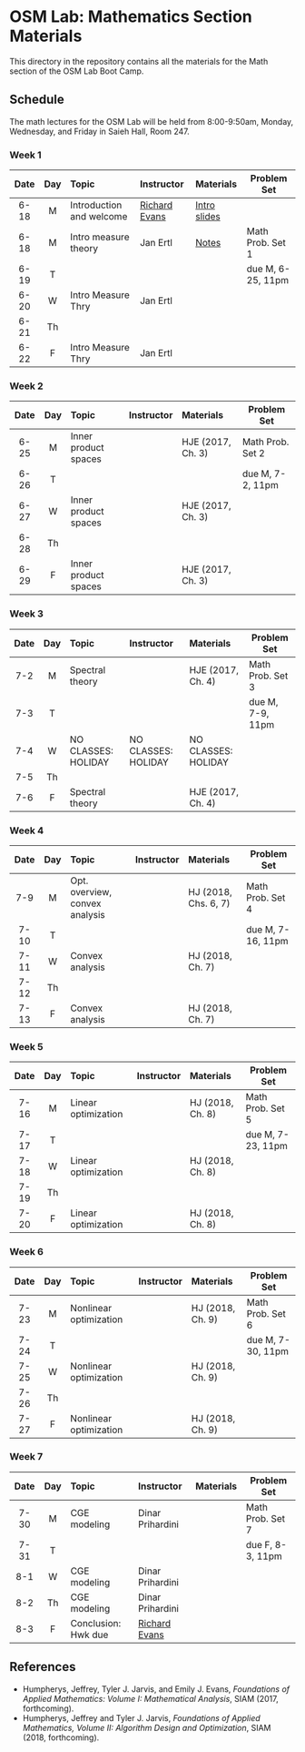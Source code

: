 # OSM Lab: Mathematics Section Materials

This directory in the repository contains all the materials for the Math section of the OSM Lab Boot Camp.

## Schedule

The math lectures for the OSM Lab will be held from 8:00-9:50am, Monday, Wednesday, and Friday in Saieh Hall, Room 247.

### Week 1

| Date | Day | Topic | Instructor | Materials | Problem Set |
|:---:|:---:|:--- |:--- |:--- | --- |
6-18  | M  | Introduction and welcome | [Richard Evans](https://sites.google.com/site/rickecon/) | [Intro slides](https://github.com/OpenSourceMacro/BootCamp2018/blob/master/Intro/Intro_BootCamp.pdf) |  |
6-18 | M  | Intro measure theory | Jan Ertl | [Notes](https://github.com/OpenSourceMacro/BootCamp2018/blob/master/Math/Wk1_Measure/introduction-measure-theory.pdf) | Math Prob. Set 1  |
6-19  | T  |                      |          |  | due M, 6-25, 11pm |
6-20  | W  | Intro Measure Thry | Jan Ertl |          |  |
6-21  | Th |                    |          |          |  |
6-22  | F  | Intro Measure Thry | Jan Ertl |          |  |

### Week 2

| Date | Day | Topic | Instructor | Materials | Problem Set |
|:---:|:---:|:--- |:--- |:--- | --- |
6-25  | M   | Inner product spaces |  | HJE (2017, Ch. 3) | Math Prob. Set 2 |
6-26  | T   |                      |  |                   | due M, 7-2, 11pm |
6-27  | W   | Inner product spaces |  | HJE (2017, Ch. 3) |                  |
6-28  | Th  |                      |  |                   |                  |
6-29  | F   | Inner product spaces |  | HJE (2017, Ch. 3) |                  |

### Week 3

| Date | Day | Topic | Instructor | Materials | Problem Set |
|:---:|:---:|:--- |:--- |:--- | --- |
7-2 | M   | Spectral theory  |  | HJE (2017, Ch. 4) | Math Prob. Set 3 |
7-3 | T   |                  |  |                   | due M, 7-9, 11pm |
7-4 | W   | NO CLASSES: HOLIDAY | NO CLASSES: HOLIDAY | NO CLASSES: HOLIDAY |  |
7-5 | Th  |               |             |     |  |
7-6 | F   | Spectral theory     |  | HJE (2017, Ch. 4) |  |

### Week 4

| Date | Day | Topic | Instructor | Materials | Problem Set |
|:---:|:---:|:--- |:--- |:--- | --- |
7-9  | M  | Opt. overview, convex analysis |  | HJ (2018, Chs. 6, 7) | Math Prob. Set 4  |
7-10 | T  |                                |  |                      | due M, 7-16, 11pm |
7-11 | W  | Convex analysis |  | HJ (2018, Ch. 7) |  |
7-12 | Th |                 |  |                  |  |
7-13 | F  | Convex analysis |  | HJ (2018, Ch. 7) |  |

### Week 5

| Date | Day | Topic | Instructor | Materials | Problem Set |
|:---:|:---:|:--- |:--- |:--- | --- |
7-16 | M  | Linear optimization |  | HJ (2018, Ch. 8) | Math Prob. Set 5  |
7-17 | T  |                     |  |                  | due M, 7-23, 11pm |
7-18 | W  | Linear optimization |  | HJ (2018, Ch. 8) |  |
7-19 | Th |                     |  |                  |  |
7-20 | F  | Linear optimization |  | HJ (2018, Ch. 8) |  |

### Week 6

| Date | Day | Topic | Instructor | Materials | Problem Set |
|:---:|:---:|:--- |:--- |:--- | --- |
7-23 | M  | Nonlinear optimization |  | HJ (2018, Ch. 9) | Math Prob. Set 6  |
7-24 | T  |                        |  |                  | due M, 7-30, 11pm |
7-25 | W  | Nonlinear optimization |  | HJ (2018, Ch. 9) |  |
7-26 | Th |                        |  |                  |  |
7-27 | F  | Nonlinear optimization |  | HJ (2018, Ch. 9) |  |

### Week 7

| Date | Day | Topic | Instructor | Materials | Problem Set |
|:---:|:---:|:--- |:--- |:--- | --- |
7-30 | M   | CGE modeling | Dinar Prihardini |  | Math Prob. Set 7 |
7-31 | T   |              |                  |  | due F, 8-3, 11pm |
8-1  | W   | CGE modeling | Dinar Prihardini |  |                  |
8-2  | Th  | CGE modeling | Dinar Prihardini |  |                  |
8-3  | F   | Conclusion: Hwk due | [Richard Evans](https://sites.google.com/site/rickecon/) |  |  |


## References

* Humpherys, Jeffrey, Tyler J. Jarvis, and Emily J. Evans, *Foundations of Applied Mathematics: Volume I: Mathematical Analysis*, SIAM (2017, forthcoming).
* Humpherys, Jeffrey and Tyler J. Jarvis, *Foundations of Applied Mathematics, Volume II: Algorithm Design and Optimization*, SIAM (2018, forthcoming).

